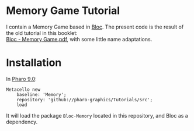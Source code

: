 # Memory Game Tutorial

I contain a Memory Game based in [Bloc](https://github.com/pharo-graphics/Bloc).
The present code is the result of the old tutorial in this booklet:<br>
[Bloc - Memory Game.pdf](http://files.pharo.org/books-pdfs/booklet-Bloc/2017-11-09-memorygame.pdf), with some little name adaptations.


# Installation

In [Pharo 9.0](https://pharo.org/download):

```smalltalk
Metacello new
    baseline: 'Memory';
    repository: 'github://pharo-graphics/Tutorials/src';
    load
```

It will load the package `Bloc-Memory` located in this repository, and Bloc as a dependency.
